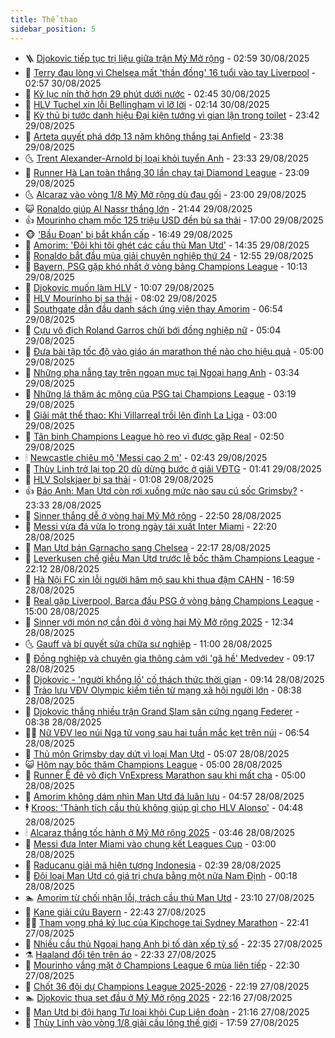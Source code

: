 ```yaml
---
title: Thể thao
sidebar_position: 5
---
```


<!-- vnexpress-the-thao:START -->
- 🪜 [Djokovic tiếp tục trị liệu giữa trận Mỹ Mở rộng](https://vnexpress.net/djokovic-tiep-tuc-tri-lieu-giua-tran-my-mo-rong-4933408.html) - 02:59 30/08/2025
- 🦩 [Terry đau lòng vì Chelsea mất &#39;thần đồng&#39; 16 tuổi vào tay Liverpool](https://vnexpress.net/terry-dau-long-vi-chelsea-mat-than-dong-16-tuoi-vao-tay-liverpool-4932284.html) - 02:57 30/08/2025
- 🧰 [Kỷ lục nín thở hơn 29 phút dưới nước](https://vnexpress.net/ky-luc-nin-tho-hon-29-phut-duoi-nuoc-4933328.html) - 02:45 30/08/2025
- 🤗 [HLV Tuchel xin lỗi Bellingham vì lỡ lời](https://vnexpress.net/hlv-tuchel-xin-loi-bellingham-vi-lo-loi-4933346.html) - 02:14 30/08/2025
- 🥳 [Kỳ thủ bị tước danh hiệu Đại kiện tướng vì gian lận trong toilet](https://vnexpress.net/ky-thu-bi-tuoc-danh-hieu-dai-kien-tuong-vi-gian-lan-trong-toilet-4933301.html) - 23:42 29/08/2025
- 🦣 [Arteta quyết phá dớp 13 năm không thắng tại Anfield](https://vnexpress.net/arteta-quyet-pha-dop-13-nam-khong-thang-tai-anfield-4933329.html) - 23:38 29/08/2025
- 🌜 [Trent Alexander-Arnold bị loại khỏi tuyển Anh](https://vnexpress.net/trent-alexander-arnold-bi-loai-khoi-tuyen-anh-4933340.html) - 23:33 29/08/2025
- 🫶 [Runner Hà Lan toàn thắng 30 lần chạy tại Diamond League](https://vnexpress.net/runner-ha-lan-toan-thang-30-lan-chay-tai-diamond-league-4933331.html) - 23:09 29/08/2025
- 🌜 [Alcaraz vào vòng 1/8 Mỹ Mở rộng dù đau gối](https://vnexpress.net/alcaraz-vao-vong-1-8-my-mo-rong-du-dau-goi-4933335.html) - 23:00 29/08/2025
- 😺 [Ronaldo giúp Al Nassr thắng lớn](https://vnexpress.net/ronaldo-giup-al-nassr-thang-lon-4933330.html) - 21:44 29/08/2025
- 👍 [Mourinho chạm mốc 125 triệu USD đền bù sa thải](https://vnexpress.net/mourinho-cham-moc-125-trieu-usd-den-bu-sa-thai-4933281.html) - 17:00 29/08/2025
- 🐵 [&#39;Bầu Đoan&#39; bị bắt khẩn cấp](https://vnexpress.net/bau-doan-bi-bat-khan-cap-4933321.html) - 16:49 29/08/2025
- 💫 [Amorim: &#39;Đôi khi tôi ghét các cầu thủ Man Utd&#39;](https://vnexpress.net/amorim-doi-khi-toi-ghet-cac-cau-thu-man-utd-4933296.html) - 14:35 29/08/2025
- 🦆 [Ronaldo bắt đầu mùa giải chuyên nghiệp thứ 24](https://vnexpress.net/ronaldo-bat-dau-mua-giai-chuyen-nghiep-thu-24-4933264.html) - 12:55 29/08/2025
- 🙉 [Bayern, PSG gặp khó nhất ở vòng bảng Champions League](https://vnexpress.net/bayern-psg-gap-kho-nhat-o-vong-bang-champions-league-4933057.html) - 10:13 29/08/2025
- 📝 [Djokovic muốn làm HLV](https://vnexpress.net/djokovic-muon-lam-hlv-4933165.html) - 10:07 29/08/2025
- 💯 [HLV Mourinho bị sa thải](https://vnexpress.net/hlv-mourinho-bi-sa-thai-4933143.html) - 08:02 29/08/2025
- 🌈 [Southgate dẫn đầu danh sách ứng viên thay Amorim](https://vnexpress.net/southgate-dan-dau-danh-sach-ung-vien-thay-amorim-4932600.html) - 06:54 29/08/2025
- 🦩 [Cựu vô địch Roland Garros chửi bới đồng nghiệp nữ](https://vnexpress.net/cuu-vo-dich-roland-garros-chui-boi-dong-nghiep-nu-4933040.html) - 05:04 29/08/2025
- 🐲 [Đưa bài tập tốc độ vào giáo án marathon thế nào cho hiệu quả](https://vnexpress.net/dua-bai-tap-toc-do-vao-giao-an-marathon-the-nao-cho-hieu-qua-4932236.html) - 05:00 29/08/2025
- 🌁 [Những pha nẫng tay trên ngoạn mục tại Ngoại hạng Anh](https://vnexpress.net/nhung-pha-nang-tay-tren-ngoan-muc-tai-ngoai-hang-anh-4932089.html) - 03:34 29/08/2025
- 💯 [Những lá thăm ác mộng của PSG tại Champions League](https://vnexpress.net/nhung-la-tham-ac-mong-cua-psg-tai-champions-league-4932931.html) - 03:19 29/08/2025
- 🌝 [Giải mật thể thao: Khi Villarreal trồi lên đỉnh La Liga](https://vnexpress.net/giai-mat-the-thao-khi-villarreal-troi-len-dinh-la-liga-4932369.html) - 03:00 29/08/2025
- 🤖 [Tân binh Champions League hò reo vì được gặp Real](https://vnexpress.net/tan-binh-champions-league-ho-reo-vi-duoc-gap-real-4932917.html) - 02:50 29/08/2025
- 🕯 [Newcastle chiêu mộ &#39;Messi cao 2 m&#39;](https://vnexpress.net/newcastle-chieu-mo-messi-cao-2-m-4932909.html) - 02:43 29/08/2025
- 🧰 [Thùy Linh trở lại top 20 dù dừng bước ở giải VĐTG](https://vnexpress.net/thuy-linh-tro-lai-top-20-du-dung-buoc-o-giai-vdtg-4932901.html) - 01:41 29/08/2025
- 🥳 [HLV Solskjaer bị sa thải](https://vnexpress.net/hlv-solskjaer-bi-sa-thai-4932865.html) - 01:08 29/08/2025
- 👍 [Báo Anh: Man Utd còn rơi xuống mức nào sau cú sốc Grimsby?](https://vnexpress.net/bao-anh-man-utd-con-roi-xuong-muc-nao-sau-cu-soc-grimsby-4932595.html) - 23:33 28/08/2025
- 💪 [Sinner thắng dễ ở vòng hai Mỹ Mở rộng](https://vnexpress.net/sinner-thang-de-o-vong-hai-my-mo-rong-4932853.html) - 22:50 28/08/2025
- 👹 [Messi vừa đá vừa lo trong ngày tái xuất Inter Miami](https://vnexpress.net/messi-vua-da-vua-lo-trong-ngay-tai-xuat-inter-miami-4932849.html) - 22:20 28/08/2025
- 🧰 [Man Utd bán Garnacho sang Chelsea](https://vnexpress.net/man-utd-ban-garnacho-sang-chelsea-4932850.html) - 22:17 28/08/2025
- 🚀 [Leverkusen chế giễu Man Utd trước lễ bốc thăm Champions League](https://vnexpress.net/leverkusen-che-gieu-man-utd-truoc-le-boc-tham-champions-league-4932851.html) - 22:12 28/08/2025
- 🎃 [Hà Nội FC xin lỗi người hâm mộ sau khi thua đậm CAHN](https://vnexpress.net/ha-noi-fc-xin-loi-nguoi-ham-mo-sau-khi-thua-dam-cahn-4932844.html) - 16:59 28/08/2025
- 🧰 [Real gặp Liverpool, Barca đấu PSG ở vòng bảng Champions League](https://vnexpress.net/truc-tiep-boc-tham-vong-bang-champions-league-4932804-tong-thuat.html) - 15:00 28/08/2025
- 👀 [Sinner với món nợ cần đòi ở vòng hai Mỹ Mở rộng 2025](https://vnexpress.net/sinner-voi-mon-no-can-doi-o-vong-hai-my-mo-rong-2025-4932772.html) - 12:34 28/08/2025
- 🌜 [Gauff và bí quyết sửa chữa sự nghiệp](https://vnexpress.net/gauff-va-bi-quyet-sua-chua-su-nghiep-4932765.html) - 11:00 28/08/2025
- 🫶 [Đồng nghiệp và chuyên gia thông cảm với &#39;gã hề&#39; Medvedev](https://vnexpress.net/dong-nghiep-va-chuyen-gia-thong-cam-voi-ga-he-medvedev-4932555.html) - 09:17 28/08/2025
- 🦄 [Djokovic - &#39;người khổng lồ&#39; cố thách thức thời gian](https://vnexpress.net/djokovic-nguoi-khong-lo-co-thach-thuc-thoi-gian-4932709.html) - 09:14 28/08/2025
- 🥳 [Trào lưu VĐV Olympic kiếm tiền từ mạng xã hội người lớn](https://vnexpress.net/trao-luu-vdv-olympic-kiem-tien-tu-mang-xa-hoi-nguoi-lon-4932406.html) - 08:38 28/08/2025
- 🐲 [Djokovic thắng nhiều trận Grand Slam sân cứng ngang Federer](https://vnexpress.net/djokovic-thang-nhieu-tran-grand-slam-san-cung-ngang-federer-4932610.html) - 08:38 28/08/2025
- 🧑‍🏫 [Nữ VĐV leo núi Nga tử vong sau hai tuần mắc kẹt trên núi](https://vnexpress.net/nu-vdv-leo-nui-nga-tu-vong-sau-hai-tuan-mac-ket-tren-nui-4932381.html) - 06:54 28/08/2025
- 🤔 [Thủ môn Grimsby day dứt vì loại Man Utd](https://vnexpress.net/thu-mon-grimsby-day-dut-vi-loai-man-utd-4932400.html) - 05:07 28/08/2025
- 😺 [Hôm nay bốc thăm Champions League](https://vnexpress.net/hom-nay-boc-tham-champions-league-4932577.html) - 05:00 28/08/2025
- 💪 [Runner Ê đê vô địch VnExpress Marathon sau khi mất cha](https://vnexpress.net/runner-e-de-vo-dich-vnexpress-marathon-sau-khi-mat-cha-4931484.html) - 05:00 28/08/2025
- 💼 [Amorim không dám nhìn Man Utd đá luân lưu](https://vnexpress.net/amorim-khong-dam-nhin-man-utd-da-luan-luu-4932394.html) - 04:57 28/08/2025
- 🕴 [Kroos: &#39;Thành tích cầu thủ không giúp gì cho HLV Alonso&#39;](https://vnexpress.net/kroos-thanh-tich-cau-thu-khong-giup-gi-cho-hlv-alonso-4932379.html) - 04:48 28/08/2025
- 🕯 [Alcaraz thắng tốc hành ở Mỹ Mở rộng 2025](https://vnexpress.net/alcaraz-thang-toc-hanh-o-my-mo-rong-2025-4932536.html) - 03:46 28/08/2025
- 📝 [Messi đưa Inter Miami vào chung kết Leagues Cup](https://vnexpress.net/messi-dua-inter-miami-vao-chung-ket-leagues-cup-4932508.html) - 03:00 28/08/2025
- 🧐 [Raducanu giải mã hiện tượng Indonesia](https://vnexpress.net/raducanu-giai-ma-hien-tuong-indonesia-4932477.html) - 02:39 28/08/2025
- 🙉 [Đội loại Man Utd có giá trị chưa bằng một nửa Nam Định](https://vnexpress.net/doi-loai-man-utd-co-gia-tri-chua-bang-mot-nua-nam-dinh-4932392.html) - 00:18 28/08/2025
- 🏊 [Amorim từ chối nhận lỗi, trách cầu thủ Man Utd](https://vnexpress.net/amorim-tu-choi-nhan-loi-trach-cau-thu-man-utd-4932387.html) - 23:10 27/08/2025
- 🌊 [Kane giải cứu Bayern](https://vnexpress.net/kane-giai-cuu-bayern-4932388.html) - 22:43 27/08/2025
- 👨‍🏫 [Tham vọng phá kỷ lục của Kipchoge tại Sydney Marathon](https://vnexpress.net/tham-vong-pha-ky-luc-cua-kipchoge-tai-sydney-marathon-4932382.html) - 22:41 27/08/2025
- 🥷 [Nhiều cầu thủ Ngoại hạng Anh bị tố dàn xếp tỷ số](https://vnexpress.net/nhieu-cau-thu-ngoai-hang-anh-bi-to-dan-xep-ty-so-4932377.html) - 22:35 27/08/2025
- ⚗️ [Haaland đổi tên trên áo](https://vnexpress.net/haaland-doi-ten-tren-ao-4932376.html) - 22:33 27/08/2025
- 🌮 [Mourinho vắng mặt ở Champions League 6 mùa liên tiếp](https://vnexpress.net/mourinho-vang-mat-o-champions-league-6-mua-lien-tiep-4932386.html) - 22:30 27/08/2025
- 🤩 [Chốt 36 đội dự Champions League 2025-2026](https://vnexpress.net/chot-36-doi-du-champions-league-2025-2026-4932384.html) - 22:19 27/08/2025
- 🏊 [Djokovic thua set đầu ở Mỹ Mở rộng 2025](https://vnexpress.net/djokovic-thua-set-dau-o-my-mo-rong-2025-4932385.html) - 22:16 27/08/2025
- 🐎 [Man Utd bị đội hạng Tư loại khỏi Cup Liên đoàn](https://vnexpress.net/man-utd-bi-doi-hang-tu-loai-khoi-cup-lien-doan-4932380.html) - 21:16 27/08/2025
- 💫 [Thùy Linh vào vòng 1/8 giải cầu lông thế giới](https://vnexpress.net/thuy-linh-vao-vong-1-8-giai-cau-long-the-gioi-4932373.html) - 17:59 27/08/2025<!-- vnexpress-the-thao:END -->
